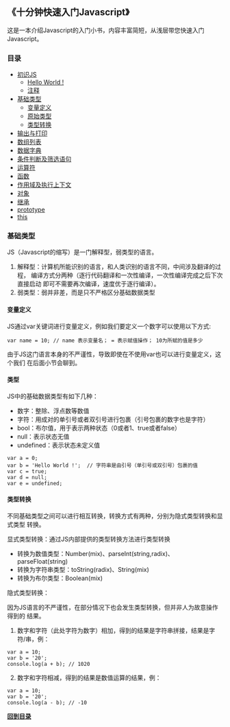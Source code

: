 ## 《十分钟快速入门Javascript》

这是一本介绍Javascript的入门小书，内容丰富简短，从浅层带您快速入门Javascript。

### 目录
* [初识JS](#初识js)
   * [Hello World !](#hello-world-) 
   * [注释](#注释)   
* [基础类型](#基础类型)
   * [变量定义](#变量定义)
   * [原始类型](#类型)
   * [类型转换](#类型转换)
* [输出与打印](#输出与打印)
* [数组列表](#数组列表)
* [数据字典](#数据字典)
* [条件判断及筛选语句](#条件判断及筛选语句)
* [运算符](#运算符)
* [函数](#函数)
* [作用域及执行上下文](#作用域及执行上下文)
* [对象](#对象)
* [继承](#继承)
* [prototype](#prototype)
* [this](#this)



### 基础类型

JS（Javascript的缩写）是一门解释型，弱类型的语言。
  1. 解释型：计算机所能识别的语言，和人类识别的语言不同，中间涉及翻译的过程，
     编译方式分两种（逐行代码翻译和一次性编译，一次性编译完成之后下次直接启动
     即可不需要再次编译，速度优于逐行编译）。
  2. 弱类型：弱并非差，而是只不严格区分基础数据类型

#### 变量定义
JS通过var关键词进行变量定义，例如我们要定义一个数字可以使用以下方式:

```
var name = 10; // name 表示变量名； = 表示赋值操作； 10为所赋的值是多少
```

由于JS这门语言本身的不严谨性，导致即使在不使用var也可以进行变量定义，这个我们
在后面小节会聊到。

#### 类型

JS中的基础数据类型有如下几种：

   * 数字：整除、浮点数等数值
   * 字符：用成对的单引号或者双引号进行包裹（引号包裹的数字也是字符）
   * bool：布尔值，用于表示两种状态（0或者1、true或者false）
   * null：表示状态无值
   * undefined：表示状态未定义值

```
var a = 0;
var b = 'Hello World !';  // 字符串是由引号（单引号或双引号）包裹的值
var c = true;
var d = null;
var e = undefined;   
```

#### 类型转换

不同基础类型之间可以进行相互转换，转换方式有两种，分别为隐式类型转换和显式类型
转换。

显式类型转换：通过JS内部提供的类型转换方法进行类型转换
   
   * 转换为数值类型：Number(mix)、parseInt(string,radix)、parseFloat(string)
   * 转换为字符串类型：toString(radix)、String(mix)
   * 转换为布尔类型：Boolean(mix)
  
隐式类型转换：

   因为JS语言的不严谨性，在部分情况下也会发生类型转换，但并非人为故意操作得到的
   结果。

   1. 数字和字符（此处字符为数字）相加，得到的结果是字符串拼接，结果是字符/串，例：

   ```
   var a = 10;
   var b = '20';
   console.log(a + b); // 1020
   ```  

   2. 数字和字符相减，得到的结果是数值运算的结果，例：

   ```
   var a = 10;
   var b = '20';
   console.log(a - b); // -10
   ```     

**[回到目录](#目录)**  